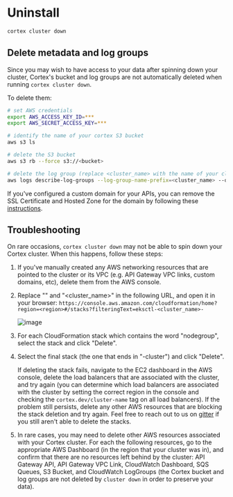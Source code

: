 # Uninstall

```bash
cortex cluster down
```

## Delete metadata and log groups

Since you may wish to have access to your data after spinning down your cluster, Cortex's bucket and log groups are not automatically deleted when running `cortex cluster down`.

To delete them:

```bash
# set AWS credentials
export AWS_ACCESS_KEY_ID=***
export AWS_SECRET_ACCESS_KEY=***

# identify the name of your cortex S3 bucket
aws s3 ls

# delete the S3 bucket
aws s3 rb --force s3://<bucket>

# delete the log group (replace <cluster_name> with the name of your cluster, default: cortex)
aws logs describe-log-groups --log-group-name-prefix=<cluster_name> --query logGroups[*].[logGroupName] --output text | xargs -I {} aws logs delete-log-group --log-group-name {}
```

If you've configured a custom domain for your APIs, you can remove the SSL Certificate and Hosted Zone for the domain by following these [instructions](custom-domain.md#cleanup).

## Troubleshooting

On rare occasions, `cortex cluster down` may not be able to spin down your Cortex cluster. When this happens, follow these steps:

1. If you've manually created any AWS networking resources that are pointed to the cluster or its VPC (e.g. API Gateway VPC links, custom domains, etc), delete them from the AWS console.

1. Replace "<region>" and "<cluster_name>" in the following URL, and open it in your browser: `https://console.aws.amazon.com/cloudformation/home?region=<region>#/stacks?filteringText=eksctl-<cluster_name>-`

    ![image](https://user-images.githubusercontent.com/808475/97790394-963b4880-1b85-11eb-8e27-ba5a551606b3.png)

1. For each CloudFormation stack which contains the word "nodegroup", select the stack and click "Delete".

1. Select the final stack (the one that ends in "-cluster") and click "Delete".

    If deleting the stack fails, navigate to the EC2 dashboard in the AWS console, delete the load balancers that are associated with the cluster, and try again (you can determine which load balancers are associated with the cluster by setting the correct region in the console and checking the `cortex.dev/cluster-name` tag on all load balancers). If the problem still persists, delete any other AWS resources that are blocking the stack deletion and try again. Feel free to reach out to us on [gitter](https://gitter.im/cortexlabs/cortex) if you still aren't able to delete the stacks.

1. In rare cases, you may need to delete other AWS resources associated with your Cortex cluster. For each the following resources, go to the appropriate AWS Dashboard (in the region that your cluster was in), and confirm that there are no resources left behind by the cluster: API Gateway API, API Gateway VPC Link, CloudWatch Dashboard, SQS Queues, S3 Bucket, and CloudWatch LogGroups (the Cortex bucket and log groups are not deleted by `cluster down` in order to preserve your data).
